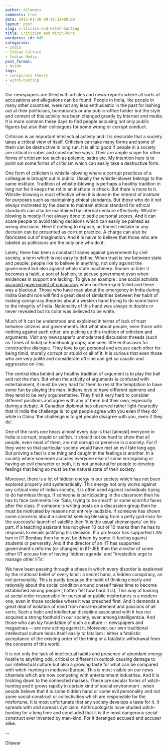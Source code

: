 ```yaml
---
author: dilawars
comments: true
date: 2013-01-30 09:48:32+00:00
layout: post
slug: criticism-and-witch-hunting
title: Criticism and Witch-hunt
wordpress_id: 645
categories:
- India
- Indian Culture
- Indian Media
post_format:
- Aside
tags:
- conspiracy theory
- witch-hunting
---
```


Our newspapers are filled with articles and news-reports where all sorts of accusations and allegations can be found. People in India, like people in many other countries, were not any less enthusiastic in the past for lashing out at their politicians, bureaucrats or any public-office holder but the style and content of this activity has been changed greatly by Internet and media. It is more common these days to find people accusing not only public figures but also their colleagues for some wrong or corrupt conduct.

<!-- more -->

Criticism is an important intellectual activity and it is desirable that a society takes a critical view of itself. Criticism can take many forms and some of them can be destructive in long run. It is all to good if people in a society are critical in sober and constructive ways. Their are ample scope for other forms of criticism too such as polemic, satire etc. My intention here is to point out some forms of criticism which can easily take a destructive form.

One form of criticism is whistle-blowing where a corrupt practices of a colleague is brought out in public. Usually the whistle-blower belongs to the same institute. Tradition of whistle-blowing is perhaps a healthy tradition in long run for it keeps the rot in an institute in check. But there is more to it. Whistle-blowing is most effective when it is done in the interest of institute for purposes such as maintaining ethical standards. But those who do it not always motivated by the desire to maintain ethical standard for ethical standards can also be maintained by internal censure effectively. Whistle-blowing is mostly if not always done to settle personal scores. And it can scare people to avoid taking decisions which can easily be painted as wrong decisions. Here if nothing to expose, an honest mistake or any decision can be presented as corrupt practice. A charge can also be fabricated out of imagination. And it is naive to believe that those who are labeled as politicians are the only one who do it.

Lately, there has been a constant tirades against government by civil society, a term which is not easy to define. When trust is low between state and people, people like to believe in anything, not only against the government but also against whole state machinery. Sooner or later it becomes a habit, a sort of fashion, to accuse government even when evidences in support are lacking. To give an example : one social activists [accused government of conspiracy](http://zeenews.india.com/news/nation/team-anna-smells-govt-conspiracy-behind-power-failure_790587.html) when northern-grid failed and there was a blackout. Those who have read about the emergency in India during Indira Gandhi rule will find a great deal of similarities between her habit of making conspiracy theories about a western hand trying to do some harm to the integrity of India. Nationality of this hand was always in doubts or never revealed but its color was believed to be white.

Much of it can be understood and explained in terms of lack of trust between citizens and governments. But what about people, even those with nothing against each other, are picking up this tradition of criticism and arguments. Visit any newspaper's unmoderated discussion threads (such as Times of India) or Facebook groups; one sees little enthusiasm for constructive dialogue. They love to get personal and accuse each other for being timid, morally corrupt or stupid or all of it. It is curious that even those who are very polite and considerate off-line can get so caustic and aggressive on-line.

The central idea behind any healthy tradition of argument is to play the ball and not the man. But when the activity of arguments is confused with entertainment, it must be very hard for them to resist the temptation to have some fun by playing the man. Indians love to have different opinions and they tend to be very argumentative. They find it very hard to consider different positions and agree with any of them but their own, especially during a debate. A Canadian diplomat has observed rather light-heartedly that in India the challenge is 'to get people agree with you even if they do' while in China 'the challenge is to get people disagree with you, even if they do'.

One of the rants one hears almost every day is that [almost] everyone in India is corrupt, stupid or selfish. It should not be hard to show that all people, even most of them, are not corrupt or perverse in a society. For if they were so that particular society would have met an evil fate long ago. But proving a fact is one thing and caught in the feelings is another. In a society where someone accuses everyone else of some wrongdoing or having an evil character or both, it is not unnatural for people to develop feelings that being so must be the natural state of their society.

Moreover, there is a lot of hidden energy in our society which has not been explored properly and systematically. This energy not only works against any critical view of Indian society, it is often used against individuals trying to do harmless things. If someone is participating in the classroom then he has to face comments like 'Sala, trying to be smart!' or some scornful faces after the class. If someone is writing posts on a discussion group then he must be motivated by reasons not entirely laudable. If someone has shown some concerns about a scientist seeking blessing from a petty god-man for the successful launch of satellite then 'it is the usual shenanigans' on his part. If a teaching assistant has not given 10 out of 10 marks then he has to responds to emails justifying his decision. If a professor has supported LAN ban in IIT Bombay then he must be driven by some ill-feeling against students or perversity. And if the director of an IIT has supported government's reforms (or changes) in IIT-JEE then the director of some other IIT accuse him of having 'hidden agenda' and “irresistible urge to manage other IITs'.

We have been passing through a phase in which every disorder is explained by the irrational belief of every kind : a secret hand, a hidden conspiracy, an evil personality. This is partly because the habit of thinking clearly and rationally about the social condition around oneself takes time to become established among people ( I often felt how hard it is). This way of looking at social order responsible for personal or public misfortunes is a modern one, even in those societies where it was preached first. And it demands a great deal of isolation of mind from moral-excitement and passions of all sorts. Such a habit and intellectual discipline associated with it has not acquired a strong foothold in our society, even among intelligentsia. And those who can lay foundation of such a culture -- newspapers and magazines -- are now acting against it. Moreover, our own traditional intellectual culture lends itself easily to fatalism : either a fatalistic acceptance of the existing order of the thing or a fatalistic withdrawal from the concerns of this world.

It is not only the lack of intellectual habits and presence of abundant energy hostile to anything odd, critical or different in outlook causing damage to our intellectual culture but also a growing taste for what can be compared with witch-hunting in medieval Europe. This is most visible on our news channels which are now competing with entertainment industries. And it is trickling down to the connected masses. These are secular forms of witch-hunting and it grows rapidly in certain kind of social environment : when people believe that it is some hidden hand or some evil personality and not some social-construct or collectivities which are responsible for the misfortune. It is most unfortunate that any society develops a taste for it. It spreads with and spreads cynicism. Anthropologists have studied witch-hunting for a long time and concluded that it is the most dangerous social-construct ever invented by man-kind. For it deranged accused and accuser alike.

--

Dilawar
